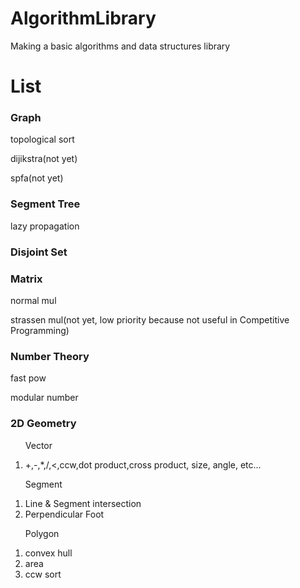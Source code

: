 # AlgorithmLibrary
Making a basic algorithms and data structures library

# List
<h3>Graph</h3>
  <p>topological sort</p>
  <p>dijikstra(not yet)</p>
  <p>spfa(not yet)</p>
<h3>Segment Tree</h3>
  <p>lazy propagation</p>  
<h3>Disjoint Set</h3>
<h3>Matrix</h3>
  <p>normal mul</p>  
  <p>strassen mul(not yet, low priority because not useful in Competitive Programming)</p>  
<h3>Number Theory</h3>
  <p>fast pow</p>  
  <p>modular number</p>
<h3>2D Geometry</h3>
  <ol><p>Vector</p>  
    <li>+,-,*,/,<,ccw,dot product,cross product, size, angle, etc...</li>
  </ol>
  <ol><p>Segment</p>
    <li>Line & Segment intersection</li>
    <li>Perpendicular Foot</li>
  </ol>
  <ol><p>Polygon</p>
    <li>convex hull</li>
    <li>area</li>
    <li>ccw sort</li>
  </ol>
